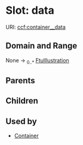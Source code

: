 
# Slot: data




URI: [ccf:container__data](http://purl.org/ccf/container__data)


## Domain and Range

None &#8594;  <sub>0..\*</sub> [FtuIllustration](FtuIllustration.md)

## Parents


## Children


## Used by

 * [Container](Container.md)
